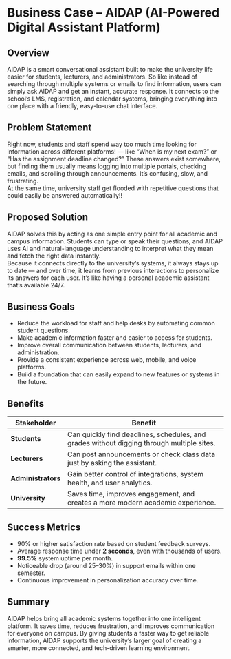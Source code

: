 # Business Case – AIDAP (AI-Powered Digital Assistant Platform)

## Overview
AIDAP is a smart conversational assistant built to make the university life easier for students, lecturers, and administrators. So like instead of searching through multiple systems or emails to find information, users can simply ask AIDAP and get an instant, accurate response. 
It connects to the school’s LMS, registration, and calendar systems, bringing everything into one place with a friendly, easy-to-use chat interface.

## Problem Statement
Right now, students and staff spend way too much time looking for information across different platforms! — like “When is my next exam?” or “Has the assignment deadline changed?” These answers exist somewhere, but finding them usually means logging into multiple portals, checking emails, and scrolling through announcements. It’s confusing, slow, and frustrating.  
At the same time, university staff get flooded with repetitive questions that could easily be answered automatically!!

## Proposed Solution
AIDAP solves this by acting as one simple entry point for all academic and campus information. Students can type or speak their questions, and AIDAP uses AI and natural-language understanding to interpret what they mean and fetch the right data instantly.  
Because it connects directly to the university’s systems, it always stays up to date — and over time, it learns from previous interactions to personalize its answers for each user. It’s like having a personal academic assistant that’s available 24/7.

## Business Goals
- Reduce the workload for staff and help desks by automating common student questions.  
- Make academic information faster and easier to access for students.  
- Improve overall communication between students, lecturers, and administration.  
- Provide a consistent experience across web, mobile, and voice platforms.  
- Build a foundation that can easily expand to new features or systems in the future.

## Benefits
| Stakeholder | Benefit |
|--------------|----------|
| **Students** | Can quickly find deadlines, schedules, and grades without digging through multiple sites. |
| **Lecturers** | Can post announcements or check class data just by asking the assistant. |
| **Administrators** | Gain better control of integrations, system health, and user analytics. |
| **University** | Saves time, improves engagement, and creates a more modern academic experience. |

## Success Metrics
- 90% or higher satisfaction rate based on student feedback surveys.  
- Average response time under **2 seconds**, even with thousands of users.  
- **99.5%** system uptime per month.  
- Noticeable drop (around 25–30%) in support emails within one semester.  
- Continuous improvement in personalization accuracy over time.

## Summary
AIDAP helps bring all academic systems together into one intelligent platform. It saves time, reduces frustration, and improves communication for everyone on campus. By giving students a faster way to get reliable information, AIDAP supports the university’s larger goal of creating a smarter, more connected, and tech-driven learning environment.
